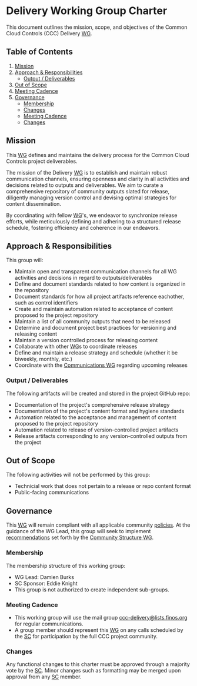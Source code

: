 # Delivery Working Group Charter

This document outlines the mission, scope, and objectives of the Common Cloud Controls (CCC) Delivery [WG].

## Table of Contents

1. [Mission](#mission)
2. [Approach & Responsibilities](#approach--responsibilities)
   - [Output / Deliverables](#output--deliverables)
3. [Out of Scope](#out-of-scope)
4. [Meeting Cadence](#meeting-cadence)
5. [Governance](#governance)
   - [Membership](#membership)
   - [Changes](#changes)
   - [Meeting Cadence](#meeting-cadence)
   - [Changes](#changes)

## Mission

This [WG] defines and maintains the delivery process for the Common Cloud Controls project deliverables.

The mission of the Delivery [WG] is to establish and maintain robust communication channels, ensuring openness and clarity in all activities and decisions related to outputs and deliverables. We aim to curate a comprehensive repository of community outputs slated for release, diligently managing version control and devising optimal strategies for content dissemination.

By coordinating with fellow [WG]'s, we endeavor to synchronize release efforts, while meticulously defining and adhering to a structured release schedule, fostering efficiency and coherence in our endeavors.

## Approach & Responsibilities

This group will:

- Maintain open and transparent communication channels for all WG activities and decisions in regard to outputs/deliverables
- Define and document standards related to how content is organized in the repository
- Document standards for how all project artifacts reference eachother, such as control identifiers
- Create and maintain automation related to acceptance of content proposed to the project repository
- Maintain a list of all community outputs that need to be released
- Determine and document project best practices for versioning and releasing content
- Maintain a version controlled process for releasing content
- Collaborate with other [WG]s to coordinate releases
- Define and maintain a release strategy and schedule (whether it be biweekly, monthly, etc.)
- Coordinate with the [Communications WG] regarding upcoming releases

### Output / Deliverables

The following artifacts will be created and stored in the project GitHub repo:

- Documentation of the project's comprehensive release strategy
- Documentation of the project's content format and hygiene standards
- Automation related to the acceptance and management of content proposed to the project repository
- Automation related to release of version-controlled project artifacts
- Release artifacts corresponding to any version-controlled outputs from the project

## Out of Scope

The following activities will not be performed by this group:

- Technicial work that does not pertain to a release or repo content format
- Public-facing communications

## Governance

This [WG] will remain compliant with all applicable community [policies]. At the guidance of the WG Lead, this group will seek to implement [recommendations] set forth by the [Community Structure WG].

### Membership

The membership structure of this working group:

- WG Lead: Damien Burks
- SC Sponsor: Eddie Knight
- This group is not authorized to create independent sub-groups.

### Meeting Cadence

- This working group will use the mail group <ccc-delivery@lists.finos.org> for regular communications.
- A group member should represent this [WG] on any calls scheduled by the [SC] for participation by the full CCC project community.

### Changes

Any functional changes to this charter must be approved through a majority vote by the [SC]. Minor changes such as formatting may be merged upon approval from any [SC] member.

[WG]: ../../community-groups.md#working-groups
[SC]: ../../community-groups.md#steering-committee
[policies]: ../../community-policies/README.md
[recommendations]: ../../community-recommendations/README.md
[Communications WG]: ../communications/charter.md
[Community Structure WG]: ../communications/charter.md

